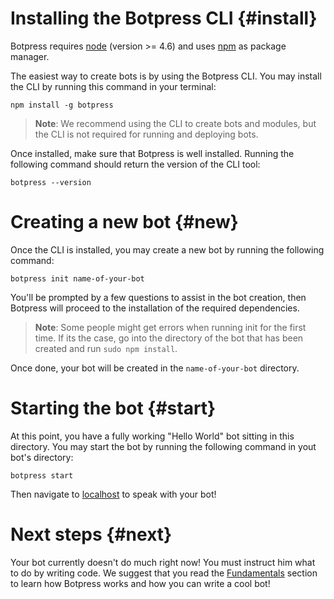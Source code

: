 # Installing the Botpress CLI {#install}

Botpress requires [node](https://nodejs.org) (version >= 4.6) and uses [npm](https://www.npmjs.com) as package manager.

The easiest way to create bots is by using the Botpress CLI. You may install the CLI by running this command in your terminal:

```
npm install -g botpress
```

> **Note**: We recommend using the CLI to create bots and modules, but the CLI is not required for running and deploying bots.

Once installed, make sure that Botpress is well installed. Running the following command should return the version of the CLI tool:

```
botpress --version
```

# Creating a new bot {#new}

Once the CLI is installed, you may create a new bot by running the following command:

```
botpress init name-of-your-bot
```

You'll be prompted by a few questions to assist in the bot creation, then Botpress will proceed to the installation of the required dependencies.

> **Note**: Some people might get errors when running init for the first time. If its the case, go into the directory of the bot that has been created and run `sudo npm install`.

Once done, your bot will be created in the `name-of-your-bot` directory.

# Starting the bot {#start}

At this point, you have a fully working "Hello World" bot sitting in this directory. You may start the bot by running the following command in yout bot's directory:

```
botpress start
```

Then navigate to [localhost](http://localhost:3000) to speak with your bot!

# Next steps {#next}

Your bot currently doesn't do much right now! You must instruct him what to do by writing code. We suggest that you read the [Fundamentals](./fundamentals) section to learn how Botpress works and how you can write a cool bot!